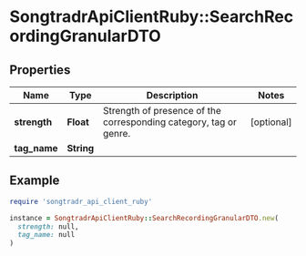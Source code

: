 # SongtradrApiClientRuby::SearchRecordingGranularDTO

## Properties

| Name | Type | Description | Notes |
| ---- | ---- | ----------- | ----- |
| **strength** | **Float** | Strength of presence of the corresponding category, tag or genre. | [optional] |
| **tag_name** | **String** |  |  |

## Example

```ruby
require 'songtradr_api_client_ruby'

instance = SongtradrApiClientRuby::SearchRecordingGranularDTO.new(
  strength: null,
  tag_name: null
)
```


